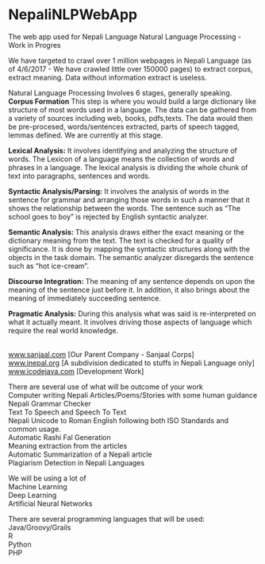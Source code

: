 # NepaliNLPWebApp
The web app used for Nepali Language Natural Language Processing - Work in Progres

We have targeted to crawl over 1 million webpages in Nepali Language (as of 4/6/2017 - We have crawled little over 150000 pages) to extract corpus, extract meaning. Data without information extract is useless.

Natural Language Processing Involves 6 stages, generally speaking.
<br>
<b>Corpus Formation</b>
This step is where you would build a large dictionary like structure of most words used in a language. The data can be gathered
from a variety of sources including web, books, pdfs,texts. The data would then be pre-procesed, words/sentences extracted,
parts of speech tagged, lemmas defined. We are currently at this stage.

<b>Lexical Analysis:</b> 
It involves identifying and analyzing the structure of words. The Lexicon of a language means the 
collection of words and phrases in a language. The lexical analysis is dividing the whole chunk of text into paragraphs, 
sentences and words.

<b>Syntactic Analysis/Parsing:</b> 
It involves the analysis of words in the sentence for grammar and arranging those words in such a manner that 
it shows the relationship between the words. The sentence such as “The school goes to boy” is rejected 
by English syntactic analyzer.

<b>Semantic Analysis:</b> 
This analysis draws either the exact meaning or the dictionary meaning from the text. 
The text is checked for a quality of significance. It is done by mapping the syntactic structures along with the 
objects in the task domain. The semantic analyzer disregards the sentence such as “hot ice-cream”.

<b>Discourse Integration:</b> 
The meaning of any sentence depends on upon the meaning of the sentence just before it. In addition, it also brings 
about the meaning of immediately succeeding sentence.

<b>Pragmatic Analysis:</b> 
During this analysis what was said is re-interpreted on what it actually meant. It involves driving those aspects 
of language which require the real world knowledge.


<br>www.sanjaal.com [Our Parent Company - Sanjaal Corps]
<br>www.inepal.org [A subdivision dedicated to stuffs in Nepali Language only]
<br>www.icodejava.com [Development Work]

There are several use of what will be outcome of your work
<br> Computer writing Nepali Articles/Poems/Stories with some human guidance
<br> Nepali Grammar Checker
<br> Text To Speech and Speech To Text
<br> Nepali Unicode to Roman English following both ISO Standards and common usage.
<br> Automatic Rashi Fal Generation
<br> Meaning extraction from the articles
<br> Automatic Summarization of a Nepali article
<br> Plagiarism Detection in Nepali Languages


We will be using a lot of 
<br> Machine Learning
<br> Deep Learning
<br> Artificial Neural Networks

There are several programming languages that will be used:
<br>Java/Groovy/Grails
<br>R 
<br>Python
<br>PHP



